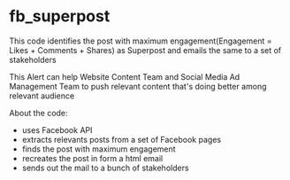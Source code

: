 # fb_superpost

This code identifies the post with maximum engagement(Engagement = Likes + Comments + Shares) as Superpost and emails the same to a set of stakeholders

This Alert can help Website Content Team and Social Media Ad Management Team to push relevant content that's doing better among relevant audience

About the code:

* uses Facebook API
* extracts relevants posts from a set of Facebook pages
* finds the post with maximum engagement
* recreates the post in form a html email
* sends out the mail to a bunch of stakeholders
